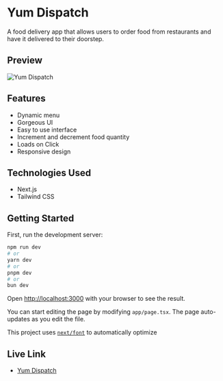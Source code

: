 # Yum Dispatch

A food delivery app that allows users to order food from restaurants and have it delivered to their doorstep.

## Preview

![Yum Dispatch](./public/yumDispatch.gif)

## Features

- Dynamic menu
- Gorgeous UI
- Easy to use interface
- Increment and decrement food quantity
- Loads on Click
- Responsive design

## Technologies Used

- Next.js
- Tailwind CSS

## Getting Started

First, run the development server:

```bash
npm run dev
# or
yarn dev
# or
pnpm dev
# or
bun dev
```

Open [http://localhost:3000](http://localhost:3000) with your browser to see the result.

You can start editing the page by modifying `app/page.tsx`. The page auto-updates as you edit the file.

This project uses [`next/font`](https://nextjs.org/docs/basic-features/font-optimization) to automatically optimize

## Live Link

- [Yum Dispatch](https://yumdispatchbd.netlify.app/)